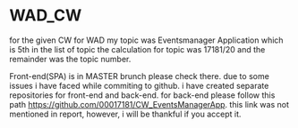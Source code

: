 # WAD_CW

for the given CW for WAD my topic was Eventsmanager Application which is 5th in the list of topic
the calculation for topic was 17181/20 and the remainder was the topic number.

Front-end(SPA) is in MASTER brunch please check there.
due to some issues i have faced while commiting to github. i have created separate repositories for front-end and back-end.
for back-end please follow this path https://github.com/00017181/CW_EventsManagerApp.
this link was not mentioned in report, however, i will be thankful if you accept it.
